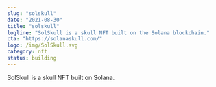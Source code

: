 ```yaml
---
slug: "solskull"
date: "2021-08-30"
title: "solskull"
logline: "SolSkull is a skull NFT built on the Solana blockchain."
cta: "https://solanaskull.com/"
logo: /img/SolSkull.svg
category: nft
status: building
---
```


SolSkull is a skull NFT built on Solana.
